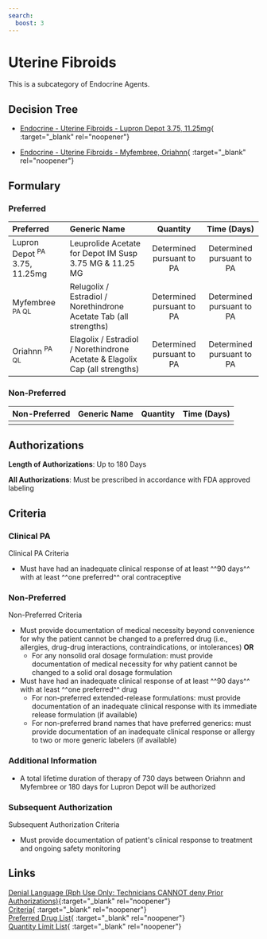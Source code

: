 ```yaml
---
search:
  boost: 3
---
```


# Uterine Fibroids

This is a subcategory of Endocrine Agents.

## Decision Tree

- [Endocrine - Uterine Fibroids - Lupron Depot 3.75, 11.25mg](https://forms.office.com/Pages/ResponsePage.aspx?id=nPhjxpvvj0G9PUHkbAzgaN9UYz8EqmlIs3_TYn4TbXBUM0NVV1pBNUJOTk5GWlVVMEtERkJHRENUOSQlQCN0PWcu){ :target="_blank" rel="noopener"}

- [Endocrine - Uterine Fibroids - Myfembree, Oriahnn](https://forms.office.com/Pages/ResponsePage.aspx?id=nPhjxpvvj0G9PUHkbAzgaN9UYz8EqmlIs3_TYn4TbXBUOUxBTElONUxXUVdWRzdLTzY0Qzg3SkEyUyQlQCN0PWcu){ :target="_blank" rel="noopener"}

## Formulary

### Preferred

| Preferred                                | Generic Name                                                                |         Quantity          |        Time (Days)        |
| :--------------------------------------- | :-------------------------------------------------------------------------- | :-----------------------: | :-----------------------: |
| Lupron Depot <sup>PA</sup> 3.75, 11.25mg | Leuprolide Acetate for Depot IM Susp 3.75 MG & 11.25 MG                     | Determined pursuant to PA | Determined pursuant to PA |
| Myfembree <sup>PA QL</sup>               | Relugolix / Estradiol / Norethindrone Acetate Tab (all strengths)           | Determined pursuant to PA | Determined pursuant to PA |
| Oriahnn <sup>PA QL</sup>                 | Elagolix / Estradiol / Norethindrone Acetate & Elagolix Cap (all strengths) | Determined pursuant to PA | Determined pursuant to PA |

### Non-Preferred

| Non-Preferred | Generic Name | Quantity | Time (Days) |
| :------------ | :----------- | :------: | :---------: |
|               |              |          |             |

## Authorizations

**Length of Authorizations**: Up to 180 Days

**All Authorizations**: Must be prescribed in accordance with FDA approved labeling

## Criteria

### Clinical PA

Clinical PA Criteria

- Must have had an inadequate clinical response of at least ^^90 days^^ with at least ^^one preferred^^ oral contraceptive

### Non-Preferred

Non-Preferred Criteria

- Must provide documentation of medical necessity beyond convenience for why the patient cannot be changed to a preferred drug (i.e., allergies, drug-drug interactions, contraindications, or intolerances) **OR**
    - For any nonsolid oral dosage formulation: must provide documentation of medical necessity for why patient cannot be changed to a solid oral dosage formulation
- Must have had an inadequate clinical response of at least ^^90 days^^ with at least ^^one preferred^^ drug
    - For non-preferred extended-release formulations: must provide documentation of an inadequate clinical response with its immediate release formulation (if available)
    - For non-preferred brand names that have preferred generics: must provide documentation of an inadequate clinical response or allergy to two or more generic labelers (if available)

### Additional Information

- A total lifetime duration of therapy of 730 days between Oriahnn and Myfembree or 180 days for Lupron Depot will be authorized

### Subsequent Authorization

Subsequent Authorization Criteria

- Must provide documentation of patient's clinical response to treatment and ongoing safety monitoring

## Links

[Denial Language (Rph Use Only: Technicians CANNOT deny Prior Authorizations)](https://mygainwell-my.sharepoint.com.mcas.ms/:w:/r/personal/rachel_carpenter_gainwelltechnologies_com/_layouts/15/Doc.aspx?sourcedoc=%7BE78364D9-082C-41C5-9902-8F8AC94900ED%7D&file=Denial%20Language%20Updated%2002062023.docx&mobileredirect=true&action=embedview&wdStartOn=51&cid=f4472ece-6d4f-4694-b0c5-c150a2f53fea){:target="_blank" rel="noopener"} </br>
[Criteria](https://medicaid.ohio.gov/static/PHM/drug-coverage/20230701+UPDL+Criteria+_v1_FINAL.approved.pdf#page=63){ :target="_blank" rel="noopener"} </br>
[Preferred Drug List](https://medicaid.ohio.gov/static/PHM/drug-coverage/20230701_UPDL_FINAL_ODM.approved.v2.pdf#page=23){ :target="_blank" rel="noopener"} </br>
[Quantity Limit List](https://pharmacy.medicaid.ohio.gov/sites/default/files/20230101_Ohio_Medicaid_Quantity_Document_APPROVED.pdf){ :target="_blank" rel="noopener"}
